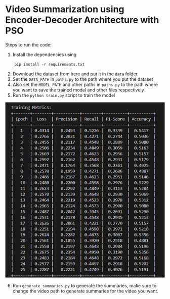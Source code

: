 # Video Summarization using Encoder-Decoder Architecture with PSO

Steps to run the code:

1. Install the dependencies using 
```shell
    pip install -r requirements.txt
```
2. Download the dataset from [here](https://zenodo.org/records/4884870) and put it in the `data` folder
3. Set the `DATA_PATH` in `paths.py` to the path where you put the dataset
4. Also set the `MODEL_PATH` and other paths in `paths.py` to the path where you want to save the trained model and other files respectively
5. Run the `python train.py` script to train the model

![alt text](metrics.png)

6. Run `generate_summaries.py` to generate the summaries, make sure to change the video path to generate summaries for the video you want.
